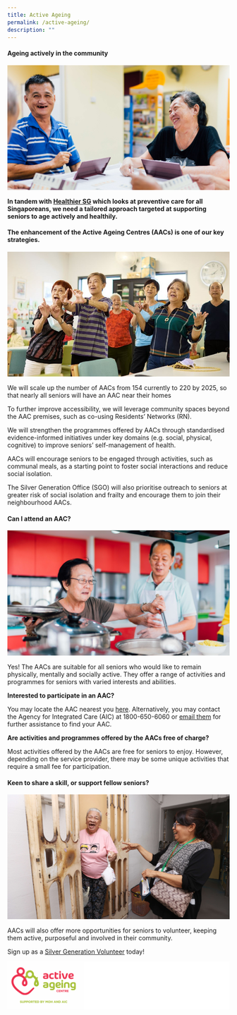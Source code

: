 ```yaml
---
title: Active Ageing
permalink: /active-ageing/
description: ""
---
```

#### Ageing actively in the community ####

![](/images/encourage%20active%20ageing%20(2).jpg)

**In tandem with [Healthier SG](https://www.healthiersg.gov.sg) which looks at preventive care for all Singaporeans, we need a tailored approach targeted at supporting seniors to age actively and healthily.**

#### The enhancement of the Active Ageing Centres (AACs) is one of our key strategies. #### 

![](/images/seniors%20singing%20(2).jpg)

We will scale up the number of AACs from 154 currently to 220 by 2025, so that nearly all seniors will have an AAC near their homes 

To further improve accessibility, we will leverage community spaces beyond the AAC premises, such as co-using Residents’ Networks (RN).

We will strengthen the programmes offered by AACs through standardised evidence-informed initiatives under key domains (e.g. social, physical, cognitive) to improve seniors’ self-management of health.

AACs will encourage seniors to be engaged through activities, such as communal meals, as a starting point to foster social interactions and reduce social isolation.

The Silver Generation Office (SGO) will also prioritise outreach to seniors at greater risk of social isolation and frailty and encourage them to join their neighbourhood AACs.

#### Can I attend an AAC? #### 

![](/images/seniors%20cooking%20(2).jpg)

Yes! The AACs are suitable for all seniors who would like to remain physically, mentally and socially active. They offer a range of activities and programmes for seniors with varied interests and abilities. 

 **Interested to participate in an AAC?**
 
You may locate the AAC nearest you [here](https://www.go.gov.sg/aacgowhere).  Alternatively, you may contact the Agency for Integrated Care (AIC) at 1800-650-6060 or [email them](https://www.aic.sg/About-Us/Contact-Us-Form) for further assistance to find your AAC. 

**Are activities and programmes offered by the AACs free of charge?**

Most activities offered by the AACs are free for seniors to enjoy. However, depending on the service provider, there may be some unique activities that require a small fee for participation.

#### Keen to share a skill, or support fellow seniors? #### 

![](/images/extra_bedok%20radiance%20food%20delivery%20(2).jpg)

AACs will also offer more opportunities for seniors to volunteer, keeping them active, purposeful and involved in their community.

Sign up as a [Silver Generation Volunteer](https://for.sg/aac-volunteer-application) today! 

![](/images/aaclogo.PNG)